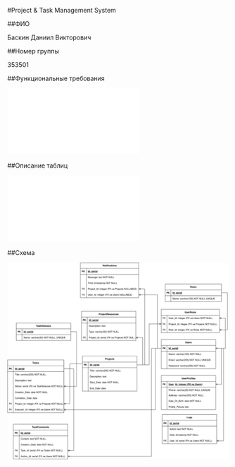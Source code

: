 #Project & Task Management System

##ФИО

Баскин Даниил Викторович

##Номер группы

353501

##Функциональные требования

![FunctionalRequirements.md](./FunctionalRequirements.md)

##Описание таблиц

![TableDescriptions.md](./TableDescriptions.md)

##Схема

![DB_scheme.drawio.svg](./DB_scheme.drawio.svg)